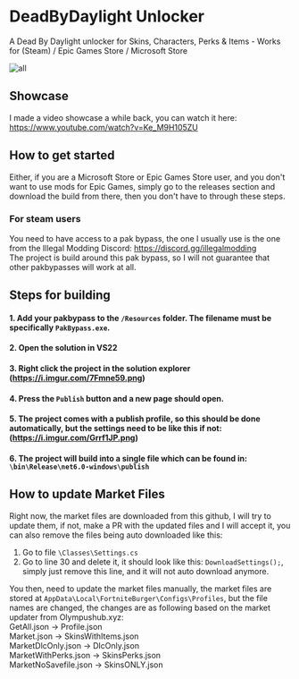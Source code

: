 # DeadByDaylight Unlocker
A Dead By Daylight unlocker for Skins, Characters, Perks &amp; Items - Works for (Steam) / Epic Games Store / Microsoft Store

![all](https://github.com/OssieFromDK/DeadByDaylight-Unlocker/assets/50819244/e1bf88ae-9634-4b3d-a788-c52c92628206)

## Showcase
I made a video showcase a while back, you can watch it here: https://www.youtube.com/watch?v=Ke_M9H105ZU

## How to get started
Either, if you are a Microsoft Store or Epic Games Store user, and you don't want to use mods for Epic Games, simply go to the releases section and download the build from there, then you don't have to through these steps.

### For steam users
You need to have access to a pak bypass, the one I usually use is the one from the Illegal Modding Discord: https://discord.gg/illegalmodding <br>
The project is build around this pak bypass, so I will not guarantee that other pakbypasses will work at all.

## Steps for building
#### 1. Add your pakbypass to the `/Resources` folder. The filename must be specifically `PakBypass.exe`.
#### 2. Open the solution in VS22
#### 3. Right click the project in the solution explorer (https://i.imgur.com/7Fmne59.png)
#### 4. Press the `Publish` button and a new page should open.
#### 5. The project comes with a publish profile, so this should be done automatically, but the settings need to be like this if not: (https://i.imgur.com/Grrf1JP.png)
#### 6. The project will build into a single file which can be found in: `\bin\Release\net6.0-windows\publish`


## How to update Market Files
Right now, the market files are downloaded from this github, I will try to update them, if not, make a PR with the updated files and I will accept it, you can also remove the files being auto downloaded like this: <br>
1. Go to file `\Classes\Settings.cs`
2. Go to line 30 and delete it, it should look like this: `DownloadSettings();`, simply just remove this line, and it will not auto download anymore.

You then, need to update the market files manually, the market files are stored at `AppData\Local\FortniteBurger\Configs\Profiles`, but the file names are changed, the changes are as following based on the market updater from Olympushub.xyz: <br>
GetAll.json -> Profile.json <br>
Market.json -> SkinsWithItems.json <br>
MarketDlcOnly.json -> DlcOnly.json <br>
MarketWithPerks.json -> SkinsPerks.json <br>
MarketNoSavefile.json -> SkinsONLY.json <br>
